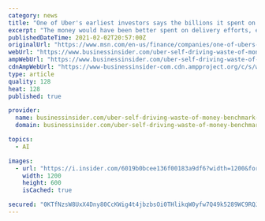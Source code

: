 ```yaml
---
category: news
title: "One of Uber's earliest investors says the billions it spent on self-driving were a 'waste of money'"
excerpt: "The money would have been better spent on delivery efforts, early investor and former board member Bill Gurley said."
publishedDateTime: 2021-02-02T20:57:00Z
originalUrl: "https://www.msn.com/en-us/finance/companies/one-of-ubers-earliest-investors-says-the-billions-it-spent-on-self-driving-were-a-waste-of-money/ar-BB1dklT9"
webUrl: "https://www.businessinsider.com/uber-self-driving-waste-of-money-benchmark-bill-gurley-2021-2"
ampWebUrl: "https://www.businessinsider.com/uber-self-driving-waste-of-money-benchmark-bill-gurley-2021-2?amp"
cdnAmpWebUrl: "https://www-businessinsider-com.cdn.ampproject.org/c/s/www.businessinsider.com/uber-self-driving-waste-of-money-benchmark-bill-gurley-2021-2?amp"
type: article
quality: 128
heat: 128
published: true

provider:
  name: businessinsider.com/uber-self-driving-waste-of-money-benchmark-bill-gurley-2021-2
  domain: businessinsider.com/uber-self-driving-waste-of-money-benchmark-bill-gurley-2021-2

topics:
  - AI

images:
  - url: "https://i.insider.com/6019b0bcee136f00183a9df6?width=1200&format=jpeg"
    width: 1200
    height: 600
    isCached: true

secured: "0KTfNzsW8UxX4Dny80CcKWig4t4jbzbsOi0THlikqW0yfw7Q49k5289WC9RQJJ58a0Nvao7xx9rCATReeEu6ZFYPCpCFep00j9+/glYv2cEwFnFm0lAnbEW4YQ4f8/CoXXLmksTwR+hJik2GJkm/513gwebalbTi/6tFELuUUJkxcexxHdAJI+z6tzmC2UZ7Tk/xRWVJRs+gaVPJcMzZQUh+wf8FJtoBIcYTZbS+LoR8iwnbcm39J1AuPWzsVGAJevrD5o5jZt6SAZBmChlpCtmY/eqWJ6xNIMEwzEVq5pSfcZ/yEPoDNInMjjL5lxQt5iH/FPOjQcgIGjJ8lBp17BOxyytTGYh3hu3WpvJA0mw=;YURUX3kLVQc14+q7D37e+Q=="
---
```


